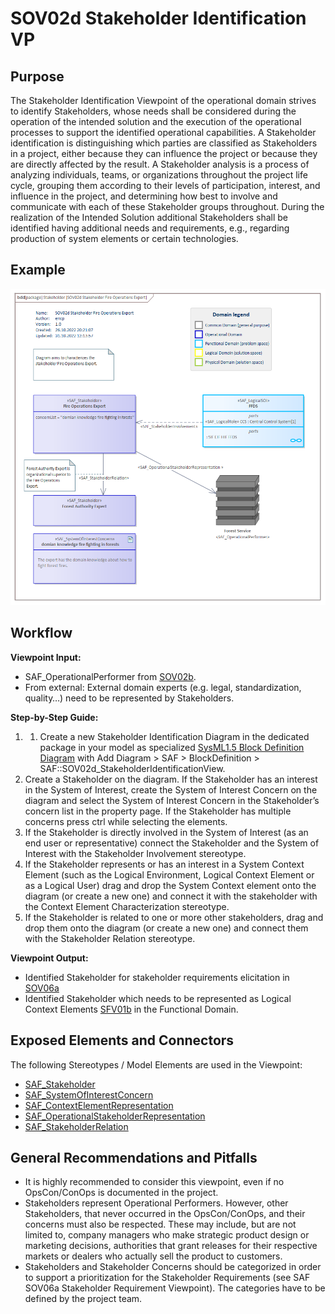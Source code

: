# SOV02d Stakeholder Identification VP

## Purpose
The Stakeholder Identification Viewpoint of the operational domain strives to identify Stakeholders, whose needs shall be considered during the operation of the intended solution and the execution of the operational processes to support the identified operational capabilities. A Stakeholder identification is distinguishing which parties are classified as Stakeholders in a project, either because they can influence the project or because they are directly affected by the result. A Stakeholder analysis is a process of analyzing individuals, teams, or organizations throughout the project life cycle, grouping them according to their levels of participation, interest, and influence in the project, and determining how best to involve and communicate with each of these Stakeholder groups throughout. During the realization of the Intended Solution additional Stakeholders shall be identified having additional needs and requirements, e.g., regarding production of system elements or certain technologies.

## Example
![SOV02d](../pics/SOV02d-example.png)

## Workflow
**Viewpoint Input:**
* SAF_OperationalPerformer from [SOV02b](Operational-Performer-Viewpoint.md).
* From external: External domain experts (e.g. legal, standardization, quality…) need to be represented by Stakeholders.

**Step-by-Step Guide:**
1.	1.	Create a new Stakeholder Identification Diagram in the dedicated package in your model as specialized [SysML1.5 Block Definition Diagram](https://sparxsystems.com/enterprise_architect_user_guide/16.1/modeling_languages/block_definition_diagrams.html) with Add Diagram > SAF > BlockDefinition > SAF::SOV02d_StakeholderIdentificationView.
2.	Create a Stakeholder on the diagram.
If the Stakeholder has an interest in the System of Interest, create the System of Interest Concern on the diagram and select the System of Interest Concern in the Stakeholder’s concern list in the property page. If the Stakeholder has multiple concerns press ctrl while selecting the elements.
3.	If the Stakeholder is directly involved in the System of Interest (as an end user or representative) connect the Stakeholder and the System of Interest with the Stakeholder Involvement stereotype.
4.	If the Stakeholder represents or has an interest in a System Context Element (such as the Logical Environment, Logical Context Element or as a Logical User) drag and drop the System Context element onto the diagram (or create a new one) and connect it with the stakeholder with the Context Element Characterization stereotype.
5.	If the Stakeholder is related to one or more other stakeholders, drag and drop them onto the diagram (or create a new one) and connect them with the Stakeholder Relation stereotype.

**Viewpoint Output:**
* Identified Stakeholder for stakeholder requirements elicitation in [SOV06a](Stakeholder-Requirements-Viewpoint.md)
* Identified Stakeholder which needs to be represented as Logical Context Elements [SFV01b](System-Context-Definition-Viewpoint.md) in the Functional Domain.

## Exposed Elements and Connectors
The following Stereotypes / Model Elements are used in the Viewpoint:
* [SAF_Stakeholder](https://github.com/GfSE/SAF-Specification/blob/TdSE2023/stereotypes.md#SAF_Stakeholder)
* [SAF_SystemOfInterestConcern](https://github.com/GfSE/SAF-Specification/blob/TdSE2023/stereotypes.md#SAF_SystemOfInterestConcern)
* [SAF_ContextElementRepresentation](https://github.com/GfSE/SAF-Specification/blob/TdSE2023/stereotypes.md#SAF_ContextElementRepresentation)
* [SAF_OperationalStakeholderRepresentation](https://github.com/GfSE/SAF-Specification/blob/TdSE2023/stereotypes.md#SAF_OperationalStakeholderRepresentation)
* [SAF_StakeholderRelation](https://github.com/GfSE/SAF-Specification/blob/TdSE2023/stereotypes.md#SAF_StakeholderRelation)

## General Recommendations and Pitfalls
* It is highly recommended to consider this viewpoint, even if no OpsCon/ConOps is documented in the project.
* Stakeholders represent Operational Performers. However, other Stakeholders, that never occurred in the OpsCon/ConOps, and their concerns must also be respected. These may include, but are not limited to, company managers who make strategic product design or marketing decisions, authorities that grant releases for their respective markets or dealers who actually sell the product to customers.
* Stakeholders and Stakeholder Concerns should be categorized in order to support a prioritization for the Stakeholder Requirements (see SAF SOV06a Stakeholder Requirement Viewpoint). The categories have to be defined by the project team.
